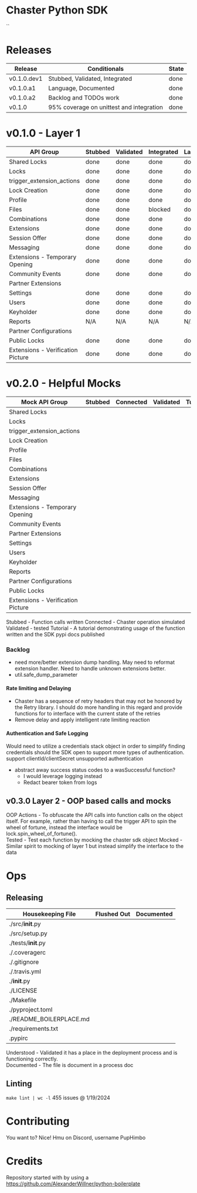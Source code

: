 # Chaster Python SDK

``

# Releases

| Release     | Conditionals                             | State |
|-------------|------------------------------------------|-------|
| v0.1.0.dev1 | Stubbed, Validated, Integrated           | done  |
| v0.1.0.a1   | Language, Documented                     | done  |
| v0.1.0.a2   | Backlog and TODOs work                   | done  |
| v0.1.0      | 95% coverage on unittest and integration | done  |

# v0.1.0 - Layer 1

| API Group                         | Stubbed | Validated | Integrated | Language | Documented | Tutorial |
|-----------------------------------|---------|-----------|------------|----------|------------|----------|
| Shared Locks                      | done    | done      | done       | done     | done       |          |
| Locks                             | done    | done      | done       | done     | done       |          |
| trigger_extension_actions         | done    | done      | done       | done     | done       |          |
| Lock Creation                     | done    | done      | done       | done     | done       |          |
| Profile                           | done    | done      | done       | done     | done       |          |
| Files                             | done    | done      | blocked    | done     | done       |          |
| Combinations                      | done    | done      | done       | done     | done       |          |
| Extensions                        | done    | done      | done       | done     | done       |          |
| Session Offer                     | done    | done      | done       | done     | done       |          |
| Messaging                         | done    | done      | done       | done     | done       |          |
| Extensions - Temporary Opening    | done    | done      | done       | done     | done       |          |
| Community Events                  | done    | done      | done       | done     | done       |          |
| Partner Extensions                |         |           |            |          |            |          |
| Settings                          | done    | done      | done       | done     | done       |          |
| Users                             | done    | done      | done       | done     | done       |          |
| Keyholder                         | done    | done      | done       | done     | done       |          |
| Reports                           | N/A     | N/A       | N/A        | N/A      | N/A        |          |
| Partner Configurations            |         |           |            |          |            |          |
| Public Locks                      | done    | done      | done       | done     | done       |          |
| Extensions - Verification Picture | done    | done      | done       | done     | done       |          |

# v0.2.0 - Helpful Mocks

| Mock API Group                    | Stubbed | Connected | Validated | Tutorial |
|-----------------------------------|---------|-----------|-----------|----------|
| Shared Locks                      |         |           |           |          |
| Locks                             |         |           |           |          |
| trigger_extension_actions         |         |           |           |          |
| Lock Creation                     |         |           |           |          |
| Profile                           |         |           |           |          |
| Files                             |         |           |           |          |
| Combinations                      |         |           |           |          |
| Extensions                        |         |           |           |          |
| Session Offer                     |         |           |           |          |
| Messaging                         |         |           |           |          |
| Extensions - Temporary Opening    |         |           |           |          |
| Community Events                  |         |           |           |          |
| Partner Extensions                |         |           |           |          |
| Settings                          |         |           |           |          |
| Users                             |         |           |           |          |
| Keyholder                         |         |           |           |          |
| Reports                           |         |           |           |          |
| Partner Configurations            |         |           |           |          |
| Public Locks                      |         |           |           |          |
| Extensions - Verification Picture |         |           |           |          |

Stubbed - Function calls written
Connected - Chaster operation simulated
Validated - tested
Tutorial - A tutorial demonstrating usage of the function written and the SDK pypi docs published

### Backlog

- need more/better extension dump handling. May need to reformat extension handler. Need to handle unknown extensions
  better.
- util.safe_dump_parameter

#### Rate limiting and Delaying

- Chaster has a sequence of retry headers that may not be honored by the Retry library. I should do more handling in
  this regard and provide functions for to interface with the current state of the retries
- Remove delay and apply intelligent rate limiting reaction

#### Authentication and Safe Logging

Would need to utilize a credentials stack object in order to simplify finding credentials should
the SDK open to support more types of authentication.
support clientId/clientSecret unsupported authentication

- abstract away success status codes to a wasSuccessful function?
    - I would leverage logging instead
    - Redact bearer token from logs

## v0.3.0 Layer 2 - OOP based calls and mocks

OOP Actions - To obfuscate the API calls into function calls on the object itself. For example, rather than having to
call
the trigger API to spin the wheel of fortune, instead the interface would be lock.spin_wheel_of_fortune().<br>
Tested - Test each function by mocking the chaster sdk object
Mocked - Similar spirit to mocking of layer 1 but instead simplify the interface to the data

# Ops

## Releasing

| Housekeeping File       | Flushed Out | Documented |
|-------------------------|-------------|------------|
| ./src/__init__.py       |             |            |
| ./src/setup.py          |             |            |
| ./tests/__init__.py     |             |            |
| ./.coveragerc           |             |            |
| ./.gitignore            |             |            |
| ./.travis.yml           |             |            |
| ./__init__.py           |             |            |
| ./LICENSE               |             |            |
| ./Makefile              |             |            |
| ./pyproject.toml        |             |            |
| ./README_BOILERPLACE.md |             |            |
| ./requirements.txt      |             |            |
| .pypirc                 |             |            |

Understood - Validated it has a place in the deployment process and is functioning correctly.<br>
Documented - The file is document in a process doc

## Linting

`make lint | wc -l`
455 issues @ 1/19/2024

# Contributing

You want to? Nice! Hmu on Discord, username PupHimbo

# Credits

Repository started with by using a https://github.com/AlexanderWillner/python-boilerplate